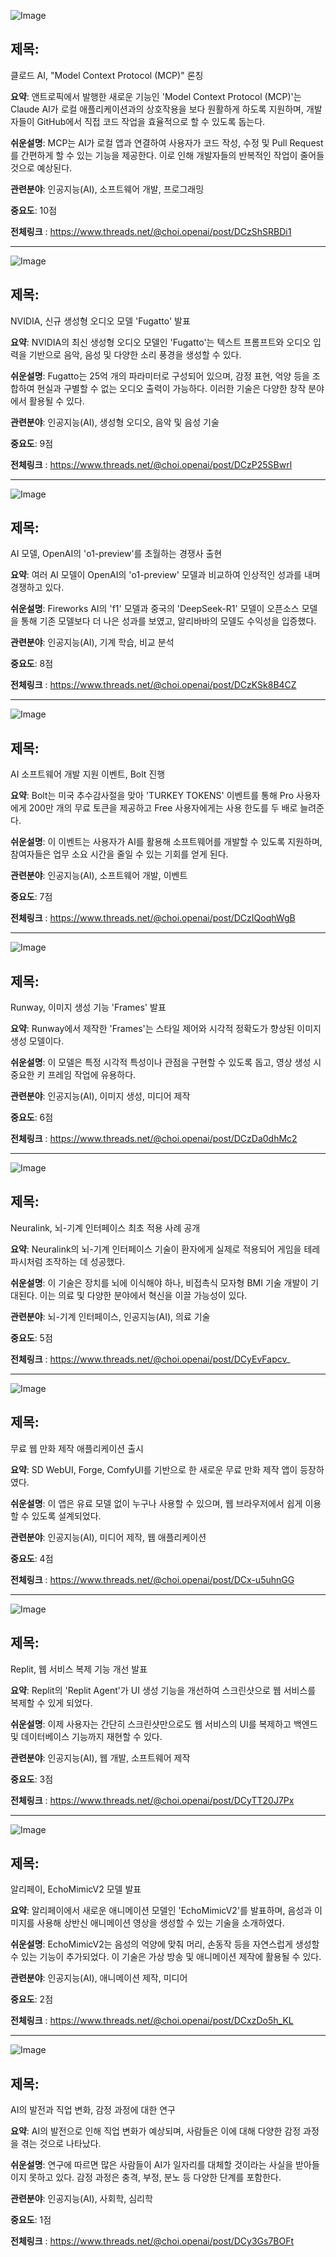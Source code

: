 ![Image](https://scontent-iad3-1.cdninstagram.com/v/t51.71878-15/468569141_1079652413489607_1058164767492981544_n.jpg?_nc_cat=104&ccb=1-7&_nc_sid=18de74&_nc_ohc=Wj03wpD1ggcQ7kNvgFR2E7Q&_nc_zt=23&_nc_ht=scontent-iad3-1.cdninstagram.com&edm=ACx9VUEEAAAA&_nc_gid=ADUsHyhzSXtgp1BDCksd9HI&oh=00_AYBP0Q_K10klodrNfGmJpVySJClvxdgUKbkQZxdhD7r0gA&oe=674AD782)

## 제목:
클로드 AI, "Model Context Protocol (MCP)" 론칭

**요약**: 앤트로픽에서 발행한 새로운 기능인 'Model Context Protocol (MCP)'는 Claude AI가 로컬 애플리케이션과의 상호작용을 보다 원활하게 하도록 지원하며, 개발자들이 GitHub에서 직접 코드 작업을 효율적으로 할 수 있도록 돕는다.

**쉬운설명**: MCP는 AI가 로컬 앱과 연결하여 사용자가 코드 작성, 수정 및 Pull Request를 간편하게 할 수 있는 기능을 제공한다. 이로 인해 개발자들의 반복적인 작업이 줄어들 것으로 예상된다.

**관련분야**: 인공지능(AI), 소프트웨어 개발, 프로그래밍

**중요도**: 10점

**전체링크** : https://www.threads.net/@choi.openai/post/DCzShSRBDi1

---

![Image](https://scontent-iad3-1.cdninstagram.com/v/t51.71878-15/468379435_950691566925528_1680088882327931200_n.jpg?_nc_cat=104&ccb=1-7&_nc_sid=18de74&_nc_ohc=B7nJH8YohxkQ7kNvgGdp4dp&_nc_zt=23&_nc_ht=scontent-iad3-1.cdninstagram.com&edm=ACx9VUEEAAAA&_nc_gid=ADUsHyhzSXtgp1BDCksd9HI&oh=00_AYCGxUV7CGdETKW1BNZZDp_ysVh9VnW_xvsA0bBkn0bSfg&oe=674AADFB)

## 제목:
NVIDIA, 신규 생성형 오디오 모델 'Fugatto' 발표

**요약**: NVIDIA의 최신 생성형 오디오 모델인 'Fugatto'는 텍스트 프롬프트와 오디오 입력을 기반으로 음악, 음성 및 다양한 소리 풍경을 생성할 수 있다.

**쉬운설명**: Fugatto는 25억 개의 파라미터로 구성되어 있으며, 감정 표현, 억양 등을 조합하여 현실과 구별할 수 없는 오디오 출력이 가능하다. 이러한 기술은 다양한 창작 분야에서 활용될 수 있다.

**관련분야**: 인공지능(AI), 생성형 오디오, 음악 및 음성 기술

**중요도**: 9점

**전체링크** : https://www.threads.net/@choi.openai/post/DCzP25SBwrl

---

![Image](https://scontent-iad3-1.cdninstagram.com/v/t51.71878-15/468277809_590749053364520_1746267521367251317_n.jpg?_nc_cat=108&ccb=1-7&_nc_sid=18de74&_nc_ohc=hmgS0-p-sEQQ7kNvgGvBSIO&_nc_zt=23&_nc_ht=scontent-iad3-1.cdninstagram.com&edm=ACx9VUEEAAAA&_nc_gid=ADUsHyhzSXtgp1BDCksd9HI&oh=00_AYDTJyJfzgigzk_2c744yyXIngSxlaZyOxE-ETwxmFd8oQ&oe=674ACD86)

## 제목:
AI 모델, OpenAI의 'o1-preview'를 초월하는 경쟁사 출현

**요약**: 여러 AI 모델이 OpenAI의 'o1-preview' 모델과 비교하여 인상적인 성과를 내며 경쟁하고 있다.

**쉬운설명**: Fireworks AI의 'f1' 모델과 중국의 'DeepSeek-R1' 모델이 오픈소스 모델을 통해 기존 모델보다 더 나은 성과를 보였고, 알리바바의 모델도 수익성을 입증했다.

**관련분야**: 인공지능(AI), 기계 학습, 비교 분석

**중요도**: 8점

**전체링크** : https://www.threads.net/@choi.openai/post/DCzKSk8B4CZ

---

![Image](https://scontent-iad3-2.cdninstagram.com/v/t51.71878-15/468535700_1107411421000471_6495611300110382536_n.jpg?_nc_cat=109&ccb=1-7&_nc_sid=18de74&_nc_aid=0&_nc_ohc=BvgyYjXZNhkQ7kNvgH6YRRk&_nc_zt=23&_nc_ht=scontent-iad3-2.cdninstagram.com&edm=ACx9VUEEAAAA&_nc_gid=ADUsHyhzSXtgp1BDCksd9HI&oh=00_AYACDdXbU1ioeXV1aR3OjutpkycKABlFK5nBOYSLRc6OPQ&oe=674ABB42)

## 제목:
AI 소프트웨어 개발 지원 이벤트, Bolt 진행

**요약**: Bolt는 미국 추수감사절을 맞아 'TURKEY TOKENS' 이벤트를 통해 Pro 사용자에게 200만 개의 무료 토큰을 제공하고 Free 사용자에게는 사용 한도를 두 배로 늘려준다.

**쉬운설명**: 이 이벤트는 사용자가 AI를 활용해 소프트웨어를 개발할 수 있도록 지원하며, 참여자들은 업무 소요 시간을 줄일 수 있는 기회를 얻게 된다.

**관련분야**: 인공지능(AI), 소프트웨어 개발, 이벤트

**중요도**: 7점

**전체링크** : https://www.threads.net/@choi.openai/post/DCzIQoqhWgB

---

![Image](https://scontent-iad3-1.cdninstagram.com/v/t51.71878-15/468531433_578290231269045_6228109396889599215_n.jpg?_nc_cat=104&ccb=1-7&_nc_sid=18de74&_nc_ohc=2R9fD2dUFt0Q7kNvgHhZ-1m&_nc_zt=23&_nc_ht=scontent-iad3-1.cdninstagram.com&edm=ACx9VUEEAAAA&_nc_gid=ADUsHyhzSXtgp1BDCksd9HI&oh=00_AYC1Yub2cUOQn0vTX6hAgK8xSaOilUI0tTAQGVYuaqXmTw&oe=674AD0BB)

## 제목:
Runway, 이미지 생성 기능 'Frames' 발표

**요약**: Runway에서 제작한 'Frames'는 스타일 제어와 시각적 정확도가 향상된 이미지 생성 모델이다. 

**쉬운설명**: 이 모델은 특정 시각적 특성이나 관점을 구현할 수 있도록 돕고, 영상 생성 시 중요한 키 프레임 작업에 유용하다.

**관련분야**: 인공지능(AI), 이미지 생성, 미디어 제작

**중요도**: 6점

**전체링크** : https://www.threads.net/@choi.openai/post/DCzDa0dhMc2

---

![Image](https://scontent-iad3-1.cdninstagram.com/v/t51.71878-15/467806918_1289137462271483_1457702344294011335_n.jpg?_nc_cat=107&ccb=1-7&_nc_sid=18de74&_nc_ohc=4y3opDIBNG4Q7kNvgHSY9ZQ&_nc_zt=23&_nc_ht=scontent-iad3-1.cdninstagram.com&edm=ACx9VUEEAAAA&_nc_gid=ADUsHyhzSXtgp1BDCksd9HI&oh=00_AYBGOKrw1m8_8cBlhe2ZwwqIkXnGIx_BgD6JTn2k8W4KGQ&oe=674ABD17)

## 제목:
Neuralink, 뇌-기계 인터페이스 최초 적용 사례 공개

**요약**: Neuralink의 뇌-기계 인터페이스 기술이 환자에게 실제로 적용되어 게임을 테레파시처럼 조작하는 데 성공했다.

**쉬운설명**: 이 기술은 장치를 뇌에 이식해야 하나, 비접촉식 모자형 BMI 기술 개발이 기대된다. 이는 의료 및 다양한 분야에서 혁신을 이끌 가능성이 있다.

**관련분야**: 뇌-기계 인터페이스, 인공지능(AI), 의료 기술

**중요도**: 5점

**전체링크** : https://www.threads.net/@choi.openai/post/DCyEvFapcv_

---

![Image](https://scontent-iad3-2.cdninstagram.com/v/t51.71878-15/468264616_950829683563607_4956615092014762199_n.jpg?_nc_cat=106&ccb=1-7&_nc_sid=18de74&_nc_ohc=BwlzF5kxekcQ7kNvgEjFgtx&_nc_zt=23&_nc_ht=scontent-iad3-2.cdninstagram.com&edm=ACx9VUEEAAAA&_nc_gid=ADUsHyhzSXtgp1BDCksd9HI&oh=00_AYBs5ThiiuqNL86bdQPp-_dhIsHcXW1zhGli1LCsHYBIGg&oe=674AB3F9)

## 제목:
무료 웹 만화 제작 애플리케이션 출시

**요약**: SD WebUI, Forge, ComfyUI를 기반으로 한 새로운 무료 만화 제작 앱이 등장하였다. 

**쉬운설명**: 이 앱은 유료 모델 없이 누구나 사용할 수 있으며, 웹 브라우저에서 쉽게 이용할 수 있도록 설계되었다.

**관련분야**: 인공지능(AI), 미디어 제작, 웹 애플리케이션

**중요도**: 4점

**전체링크** : https://www.threads.net/@choi.openai/post/DCx-u5uhnGG

---

![Image](https://scontent-iad3-1.cdninstagram.com/v/t51.71878-15/468379261_902207344962751_992388166653374068_n.jpg?_nc_cat=110&ccb=1-7&_nc_sid=18de74&_nc_ohc=g-SW78Qq4woQ7kNvgEnBipX&_nc_zt=23&_nc_ht=scontent-iad3-1.cdninstagram.com&edm=ACx9VUEEAAAA&_nc_gid=ADUsHyhzSXtgp1BDCksd9HI&oh=00_AYAIsPKi69A_medOrF0o9SlZpyOfBTBhY5Q82Ml_BAPrGw&oe=674AE062)

## 제목:
Replit, 웹 서비스 복제 기능 개선 발표

**요약**: Replit의 'Replit Agent'가 UI 생성 기능을 개선하여 스크린샷으로 웹 서비스를 복제할 수 있게 되었다.

**쉬운설명**: 이제 사용자는 간단히 스크린샷만으로도 웹 서비스의 UI를 복제하고 백엔드 및 데이터베이스 기능까지 재현할 수 있다.

**관련분야**: 인공지능(AI), 웹 개발, 소프트웨어 제작

**중요도**: 3점

**전체링크** : https://www.threads.net/@choi.openai/post/DCyTT20J7Px

---

![Image](https://scontent-iad3-1.cdninstagram.com/v/t51.71878-15/468482399_580091827838804_763384708595005493_n.jpg?_nc_cat=105&ccb=1-7&_nc_sid=18de74&_nc_ohc=HIcAyH8o9eoQ7kNvgG_KPDy&_nc_zt=23&_nc_ht=scontent-iad3-2.cdninstagram.com&edm=ACx9VUEEAAAA&_nc_gid=ADUsHyhzSXtgp1BDCksd9HI&oh=00_AYMeqMd34lvCO_tg_nqHsj3gW-DgRVVn0HGENyExWKiEw&oe=674AB61F)

## 제목:
알리페이, EchoMimicV2 모델 발표

**요약**: 알리페이에서 새로운 애니메이션 모델인 'EchoMimicV2'를 발표하며, 음성과 이미지를 사용해 상반신 애니메이션 영상을 생성할 수 있는 기술을 소개하였다.

**쉬운설명**: EchoMimicV2는 음성의 억양에 맞춰 머리, 손동작 등을 자연스럽게 생성할 수 있는 기능이 추가되었다. 이 기술은 가상 방송 및 애니메이션 제작에 활용될 수 있다.

**관련분야**: 인공지능(AI), 애니메이션 제작, 미디어

**중요도**: 2점

**전체링크** : https://www.threads.net/@choi.openai/post/DCxzDo5h_KL

---

![Image](https://scontent-iad3-1.cdninstagram.com/v/t51.71878-15/468490991_3638333429763803_450824790662996659_n.jpg?_nc_cat=104&ccb=1-7&_nc_sid=18de74&_nc_ohc=djPawxCzg4IQ7kNvgEKUXf6&_nc_zt=23&_nc_ht=scontent-iad3-1.cdninstagram.com&edm=ACx9VUEEAAAA&_nc_gid=ADUsHyhzSXtgp1BDCksd9HI&oh=00_AYAN5lRMw3-XbOTstrykOegcodbRnxjLtq_p4zaLkTN7Og&oe=674AC76C)

## 제목:
AI의 발전과 직업 변화, 감정 과정에 대한 연구

**요약**: AI의 발전으로 인해 직업 변화가 예상되며, 사람들은 이에 대해 다양한 감정 과정을 겪는 것으로 나타났다.

**쉬운설명**: 연구에 따르면 많은 사람들이 AI가 일자리를 대체할 것이라는 사실을 받아들이지 못하고 있다. 감정 과정은 충격, 부정, 분노 등 다양한 단계를 포함한다.

**관련분야**: 인공지능(AI), 사회학, 심리학

**중요도**: 1점

**전체링크** : https://www.threads.net/@choi.openai/post/DCy3Gs7BOFt